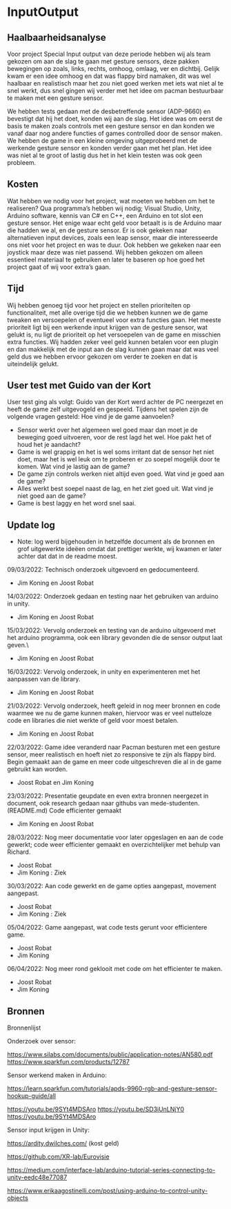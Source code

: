 # InputOutput

## Haalbaarheidsanalyse
Voor project Special Input output van deze periode hebben wij als team gekozen om aan de slag te gaan met gesture sensors, deze pakken bewegingen op zoals, links, rechts, omhoog, omlaag, ver en dichtbij.
Gelijk kwam er een idee omhoog en dat was flappy bird namaken, dit was wel haalbaar en realistisch maar het zou niet goed werken met iets wat niet al te snel werkt, dus snel gingen wij verder met het idee om pacman bestuurbaar te maken met een gesture sensor.

We hebben tests gedaan met de desbetreffende sensor (ADP-9660) en bevestigt dat hij het doet, konden wij aan de slag. Het idee was om eerst de basis te maken zoals controls met een gesture sensor en dan konden we vanaf daar nog andere functies of games controlled door de sensor maken. We hebben de game in een kleine omgeving uitgeprobeerd met de werkende gesture sensor en konden verder gaan met het plan. Het idee was niet al te groot of lastig dus het in het klein testen was ook geen probleem.

## Kosten
Wat hebben we nodig voor het project, wat moeten we hebben om het te realiseren? 
Qua programma’s hebben wij nodig; Visual Studio, Unity, Arduino software, kennis van C# en C++, een Arduino en tot slot een gesture sensor.
Het enige waar echt geld voor betaalt is is de Arduino maar die hadden we al, en de gesture sensor.
Er is ook gekeken naar alternatieven input devices, zoals een leap sensor, maar die interesseerde ons niet voor het project en was te duur.
Ook hebben we gekeken naar een joystick maar deze was niet passend.
Wij hebben gekozen om alleen essentieel materiaal te gebruiken en later te baseren op hoe goed het project gaat of wij voor extra’s gaan.

## Tijd
Wij hebben genoeg tijd voor het project en stellen prioriteiten op functionaliteit, met alle overige tijd die we hebben kunnen we de game tweaken en versoepelen of eventueel voor extra functies gaan.
Het meeste prioriteit ligt bij een werkende input krijgen van de gesture sensor, wat gelukt is, nu ligt de prioriteit op het versoepelen van de game en misschien extra functies.
Wij hadden zeker veel geld kunnen betalen voor een plugin en dan makkelijk met de input aan de slag kunnen gaan maar dat was veel geld dus we hebben ervoor gekozen om verder te zoeken en dat is uiteindelijk gelukt.

## User test met Guido van der Kort
User test ging als volgt:
Guido van der Kort werd achter de PC neergezet en heeft de game zelf uitgevogeld en gespeeld.
Tijdens het spelen zijn de volgende vragen gesteld:
Hoe vind je de game aanvoelen?
  -   Sensor werkt over het algemeen wel goed maar dan moet je de beweging goed uitvoeren, voor de rest lagd het wel.
Hoe pakt het of houd het je aandacht?
  -   Game is wel grappig en het is wel soms irritant dat de sensor het niet doet, maar het is wel leuk om te proberen er zo soepel mogelijk door te komen.
Wat vind je lastig aan de game?
  -   De game zijn controls werken niet altijd even goed.
Wat vind je goed aan de game?
  -   Alles werkt best soepel naast de lag, en het ziet goed uit.
Wat vind je niet goed aan de game?
  -   Game is best laggy en het word snel saai.

## Update log
  -   Note: log werd bijgehouden in hetzelfde document als de bronnen en grof uitgewerkte ideëen omdat dat prettiger werkte, wij kwamen er later achter dat dat in de readme moest.

09/03/2022: Technisch onderzoek uitgevoerd en gedocumenteerd.
  -   Jim Koning en Joost Robat


14/03/2022: Onderzoek gedaan en testing naar het gebruiken van arduino in unity.
  -   Jim Koning en Joost Robat


15/03/2022: Vervolg onderzoek en testing van de arduino uitgevoerd met het arduino programma, ook een library gevonden die de sensor output laat geven.\
  -   Jim Koning en Joost Robat


16/03/2022: Vervolg onderzoek, in unity en experimenteren met het aanpassen van de library.
  -   Jim Koning en Joost Robat


21/03/2022: Vervolg onderzoek, heeft geleid in nog meer bronnen en code waarmee we nu de game kunnen maken, hiervoor was er veel nutteloze code en libraries die niet werkte of geld voor moest betalen.
  -   Jim Koning en Joost Robat


22/03/2022: Game idee veranderd naar Pacman besturen met een gesture sensor, meer realistisch en hoeft niet zo responsive te zijn als flappy bird. Begin gemaakt aan de game en meer code uitgeschreven die al in de game gebruikt kan worden.
  -   Joost Robat en Jim Koning


23/03/2022: Presentatie geupdate en even extra bronnen neergezet in document, ook research gedaan naar githubs van mede-studenten. (README.md) Code efficienter gemaakt
  -   Jim Koning en Joost Robat


28/03/2022: Nog meer documentatie voor later opgeslagen en aan de code gewerkt; code weer efficienter gemaakt en overzichtelijker met behulp van Richard.
  -   Joost Robat
  -   Jim Koning : Ziek


30/03/2022: Aan code gewerkt en de game opties aangepast, movement aangepast.
  -   Joost Robat
  -   Jim Koning : Ziek

05/04/2022: Game aangepast, wat code tests gerunt voor efficientere game.
  -   Joost Robat
  -   Jim Koning

06/04/2022: Nog meer rond geklooit met code om het efficienter te maken.
  -   Joost Robat
  -   Jim Koning




## Bronnen
Bronnenlijst 

Onderzoek over sensor:

https://www.silabs.com/documents/public/application-notes/AN580.pdf
https://www.sparkfun.com/products/12787



Sensor werkend maken in Arduino:

https://learn.sparkfun.com/tutorials/apds-9960-rgb-and-gesture-sensor-hookup-guide/all

https://youtu.be/9SYt4MDSAro
https://youtu.be/SD3iUnLNjY0
https://youtu.be/9SYt4MDSAro

Sensor input krijgen in Unity:

https://ardity.dwilches.com/ (kost geld)

https://github.com/XR-lab/Eurovisie

https://medium.com/interface-lab/arduino-tutorial-series-connecting-to-unity-eedc48e77087

https://www.erikaagostinelli.com/post/using-arduino-to-control-unity-objects
